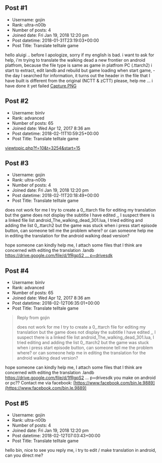 ## Post #1
- Username: gojin
- Rank: ultra-n00b
- Number of posts: 4
- Joined date: Fri Jan 19, 2018 12:20 pm
- Post datetime: 2018-01-31T23:19:03+00:00
- Post Title: Translate telltale game

hello aluigi ..
before I apologize, sorry if my english is bad.
i want to ask for help, i'm trying to translate the walking dead a new frontier on android platfrom, because the file type is same as game in platfrom PC (.ttarch2) i start to extract, edit landb and rebuild but game loading when start game, - the day I searched for information, it turns out the header in the file that I have built is different from the original (NCTT & zCTT)
please, help me ... i have done it yet failed 
[Capture.PNG](https://xentaxbackup.github.io/file/13862_Capture.PNG)
## Post #2
- Username: binlv
- Rank: advanced
- Number of posts: 65
- Joined date: Wed Apr 12, 2017 8:36 am
- Post datetime: 2018-02-11T10:59:25+00:00
- Post Title: Translate telltale game

[viewtopic.php?f=10&t=3254&start=15](http://forum.xentax.com/viewtopic.php?f=10&t=3254&start=15)
## Post #3
- Username: gojin
- Rank: ultra-n00b
- Number of posts: 4
- Joined date: Fri Jan 19, 2018 12:20 pm
- Post datetime: 2018-02-11T20:18:49+00:00
- Post Title: Translate telltale game

does not work for me I try to create a 0_.ttarch file for editing my translation but the game does not display the subtitle I have edited ,, I suspect there is a linked file list android_The_walking_dead_301.lua, I tried editing and adding the list 0_.ttarch2 but the game was stuck when i press start episode button, can someone tell me the problem where?
or can someone help me in editing the translation for the android walking dead version?

hope someone can kindly help me, I attach some files that I think are concerned with editing the translation .landb
[https://drive.google.com/file/d/1fRgpS2 ... p=drivesdk](https://drive.google.com/file/d/1fRgpS2bH0grngHfF2M2bOvhuY5s1M809/view?usp=drivesdk)
## Post #4
- Username: binlv
- Rank: advanced
- Number of posts: 65
- Joined date: Wed Apr 12, 2017 8:36 am
- Post datetime: 2018-02-12T06:35:01+00:00
- Post Title: Translate telltale game

> Reply from gojin
>
> does not work for me I try to create a 0_.ttarch file for editing my translation but the game does not display the subtitle I have edited ,, I suspect there is a linked file list android_The_walking_dead_301.lua, I tried editing and adding the list 0_.ttarch2 but the game was stuck when i press start episode button, can someone tell me the problem where?
or can someone help me in editing the translation for the android walking dead version?

hope someone can kindly help me, I attach some files that I think are concerned with editing the translation .landb
https://drive.google.com/file/d/1fRgpS2 ... p=drivesdk
you make on android or pc??
Contact me via facebook: [https://www.facebook.com/bin.le.9889](https://www.facebook.com/bin.le.9889)
## Post #5
- Username: gojin
- Rank: ultra-n00b
- Number of posts: 4
- Joined date: Fri Jan 19, 2018 12:20 pm
- Post datetime: 2018-02-12T07:03:43+00:00
- Post Title: Translate telltale game

hello bin, nice to see you reply me, i try to edit / make translation in android, can you direct me?

